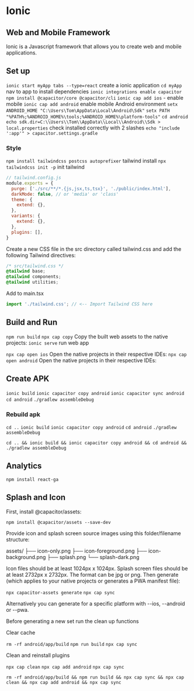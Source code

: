 # Ionic

## Web and Mobile Framework

Ionic is a Javascript framework that allows you to create web and mobile applications.

## Set up

`ionic start myApp tabs --type=react` create a ionic application
`cd myApp` nav to app to install dependencies
`ionic integrations enable capacitor`
`npm install @capacitor/core @capacitor/cli`
`ionic cap add ios` - enable mobile
`ionic cap add android` enable mobile
Android environment
`setx ANDROID_HOME "C:\Users\Tom\AppData\Local\Android\Sdk"`
`setx PATH "%PATH%;%ANDROID_HOME%\tools;%ANDROID_HOME%\platform-tools"`
`cd android`
`echo sdk.dir=C:\\Users\\Tom\\AppData\\Local\\Android\\Sdk > local.properties` check installed correctly with 2 slashes
`echo "include ':app'" > capacitor.settings.gradle`

### Style

`npm install tailwindcss postcss autoprefixer` tailwind install
`npx tailwindcss init -p` init tailwind


```js
// tailwind.config.js
module.exports = {
  purge: ['./src/**/*.{js,jsx,ts,tsx}', './public/index.html'],
  darkMode: false, // or 'media' or 'class'
  theme: {
    extend: {},
  },
  variants: {
    extend: {},
  },
  plugins: [],
}
```

Create a new CSS file in the src directory called tailwind.css and add the following Tailwind directives:

```css
/* src/tailwind.css */
@tailwind base;
@tailwind components;
@tailwind utilities;
```

Add to main.tsx

```js
import './tailwind.css'; // <-- Import Tailwind CSS here
```

## Build and Run

`npm run build`
`npx cap copy` Copy the built web assets to the native projects:
`ionic serve` run web app

`npx cap open ios` Open the native projects in their respective IDEs:
`npx cap open android` Open the native projects in their respective IDEs:

## Create APK

`ionic build`
`ionic capacitor copy android`
`ionic capacitor sync android`
`cd android`
`./gradlew assembleDebug`

### Rebuild apk

`cd ..`
`ionic build`
`ionic capacitor copy android`
`cd android`
`./gradlew assembleDebug`

`cd .. && ionic build && ionic capacitor copy android && cd android && ./gradlew assembleDebug`

## Analytics

`npm install react-ga`

## Splash and Icon

First, install @capacitor/assets:

`npm install @capacitor/assets --save-dev`

Provide icon and splash screen source images using this folder/filename structure:

assets/
├── icon-only.png
├── icon-foreground.png
├── icon-background.png
├── splash.png
└── splash-dark.png

Icon files should be at least 1024px x 1024px.
Splash screen files should be at least 2732px x 2732px.
The format can be jpg or png.
Then generate (which applies to your native projects or generates a PWA manifest file):

`npx capacitor-assets generate`
`npx cap sync`

Alternatively you can generate for a specific platform with --ios, --android or --pwa.

Before generating a new set run the clean up functions 

Clear cache

`rm -rf android/app/build`
`npm run build`
`npx cap sync`

Clean and reinstall plugins

`npx cap clean`
`npx cap add android`
`npx cap sync`

`rm -rf android/app/build && npm run build && npx cap sync && npx cap clean && npx cap add android && npx cap sync`